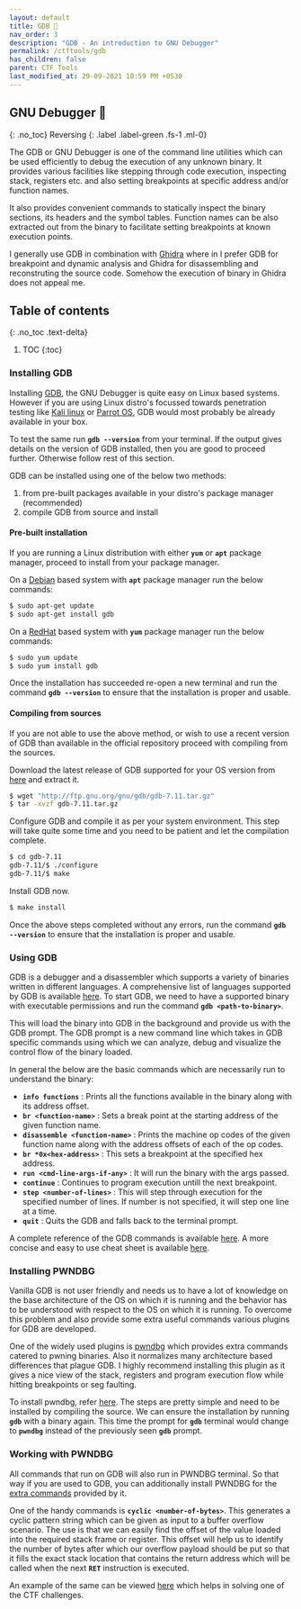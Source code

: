 ```yaml
---
layout: default
title: GDB 🐞
nav_order: 3
description: "GDB - An introduction to GNU Debugger"
permalink: /ctftools/gdb
has_children: false
parent: CTF Tools
last_modified_at: 29-09-2021 10:59 PM +0530
---
```


## GNU Debugger 🐞
{: .no_toc}
Reversing
{: .label .label-green .fs-1 .ml-0}

The GDB or GNU Debugger is one of the command line utilities which can be used efficiently
to debug the execution of any unknown binary. It provides various facilities like stepping
through code execution, inspecting stack, registers etc. and also setting breakpoints at
specific address and/or function names.  

It also provides convenient commands to statically inspect the binary sections, its headers
and the symbol tables. Function names can be also extracted out from the binary to facilitate
setting breakpoints at known execution points.  

I generally use GDB in combination with [Ghidra][1] where in I prefer GDB for breakpoint and
dynamic analysis and Ghidra for disassembling and reconstruting the source code. Somehow the
execution of binary in Ghidra does not appeal me.  


## Table of contents
{: .no_toc .text-delta}

1. TOC
{:toc}


### Installing GDB  

Installing [GDB][2], the GNU Debugger is quite easy on Linux based systems. However if you are 
using Linux distro's focussed towards penetration testing like [Kali linux][3] or [Parrot OS][4], 
GDB would most probably be already available in your box.  

To test the same run **`gdb --version`** from your terminal. If the output gives details on the
version of GDB installed, then you are good to proceed further. Otherwise follow rest of this 
section.  

GDB can be installed using one of the below two methods:  
1. from pre-built packages available in your distro's package manager (recommended)
2. compile GDB from source and install

#### Pre-built installation

If you are running a Linux distribution with either **`yum`** or **`apt`** package manager, proceed
to install from your package manager.  

On a [Debian][5] based system with **`apt`** package manager run the below commands:  
```sh
$ sudo apt-get update
$ sudo apt-get install gdb
```  

On a [RedHat][6] based system with **`yum`** package manager run the below commands:  
```sh
$ sudo yum update
$ sudo yum install gdb
```  

Once the installation has succeeded re-open a new terminal and run the command **`gdb --version`**
to ensure that the installation is proper and usable.  

#### Compiling from sources

If you are not able to use the above method, or wish to use a recent version of GDB than available in
the official repository proceed with compiling from the sources.  

Download the latest release of GDB supported for your OS version from [here][7] and extract it. 
```sh
$ wget "http://ftp.gnu.org/gnu/gdb/gdb-7.11.tar.gz"
$ tar -xvzf gdb-7.11.tar.gz
```  

Configure GDB and compile it as per your system environment. This step will take quite some time and
you need to be patient and let the compilation complete.  
```sh
$ cd gdb-7.11
gdb-7.11/$ ./configure
gdb-7.11/$ make
```  

Install GDB now.  
```sh
$ make install
```  

Once the above steps completed without any errors, run the command **`gdb --version`** to ensure that
the installation is proper and usable.  


### Using GDB  

GDB is a debugger and a disassembler which supports a variety of binaries written in different languages.
A comprehensive list of languages supported by GDB is available [here][8]. To start GDB, we need to have
a supported binary with executable permissions and run the command **`gdb <path-to-binary>`**.  

This will load the binary into GDB in the background and provide us with the GDB prompt. The GDB prompt
is a new command line which takes in GDB specific commands using which we can analyze, debug and visualize
the control flow of the binary loaded.  

In general the below are the basic commands which are necessarily run to understand the binary:
- **`info functions`** : Prints all the functions available in the binary along with its address offset.
- **`br <function-name>`** : Sets a break point at the starting address of the given function name.
- **`disassemble <function-name>`** : Prints the machine op codes of the given function name along with the
  address offsets of each of the op codes.
- **`br *0x<hex-address>`** : This sets a breakpoint at the specified hex address.
- **`run <cmd-line-args-if-any>`** : It will run the binary with the args passed.
- **`continue`** : Continues to program execution untill the next breakpoint.
- **`step <number-of-lines>`** : This will step through execution for the specified number of lines. If number
  is not specified, it will step one line at a time.
- **`quit`** : Quits the GDB and falls back to the terminal prompt.

A complete reference of the GDB commands is available [here][9]. A more concise and easy to use cheat sheet
is available [here][10].  


### Installing PWNDBG  

Vanilla GDB is not user friendly and needs us to have a lot of knowledge on the base architecture of the OS on
which it is running and the behavior has to be understood with respect to the OS on which it is running. To 
overcome this problem and also provide some extra useful commands various plugins for GDB are developed.  

One of the widely used plugins is [pwndbg][11] which provides extra commands catered to pwning binaries. Also
it normalizes many architecture based differences that plague GDB. I highly recommend installing this plugin
as it gives a nice view of the stack, registers and program execution flow while hitting breakpoints or seg
faulting.  

To install pwndbg, refer [here][12]. The steps are pretty simple and need to be installed by compiling the
source. We can ensure the installation by running **`gdb`** with a binary again. This time the prompt for
**`gdb`** terminal would change to **`pwndbg`** instead of the previously seen **`gdb`** prompt.  


### Working with PWNDBG  

All commands that run on GDB will also run in PWNDBG terminal. So that way if you are used to GDB, you can
additionally install PWNDBG for the [extra commands][13] provided by it.  

One of the handy commands is **`cyclic <number-of-bytes>`**. This generates a cyclic pattern string which can
be given as input to a buffer overflow scenario. The use is that we can easily find the offset of the value
loaded into the required stack frame or register. This offset will help us to identify the number of bytes
after which our overflow payload should be put so that it fills the exact stack location that contains the
return address which will be called when the next **`RET`** instruction is executed.  

An example of the same can be viewed [here][14] which helps in solving one of the CTF challenges.  





[1]: ctftools/ghidra
[2]: https://www.gnu.org/software/gdb/
[3]: https://www.kali.org/
[4]: https://www.parrotsec.org/security-edition/
[5]: https://www.debian.org/
[6]: https://www.redhat.com/en
[7]: http://ftp.gnu.org/gnu/gdb/
[8]: https://www.gnu.org/software/gdb/
[9]: https://sourceware.org/gdb/current/onlinedocs/gdb/
[10]: http://www.gdbtutorial.com/gdb_commands
[11]: https://github.com/pwndbg/pwndbg
[12]: https://github.com/pwndbg/pwndbg#how
[13]: https://github.com/pwndbg/pwndbg/blob/dev/FEATURES.md
[14]: ../ctfs/downunder21#deadcode